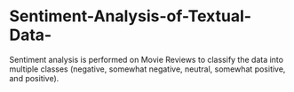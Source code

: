 # Sentiment-Analysis-of-Textual-Data-
Sentiment analysis is performed on Movie Reviews to classify the data into multiple classes (negative, somewhat negative, neutral, somewhat positive, and positive).
